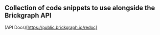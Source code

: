 ## Collection of code snippets to use alongside the Brickgraph API

(API Docs)[https://public.brickgraph.io/redoc]